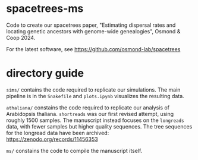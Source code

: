 # spacetrees-ms
Code to create our spacetrees paper, "Estimating dispersal rates and locating genetic ancestors with genome-wide genealogies", Osmond & Coop 2024.

For the latest software, see https://github.com/osmond-lab/spacetrees

# directory guide

`sims/` contains the code required to replicate our simulations. The main pipeline is in the `Snakefile` and `plots.ipynb` visualizes the resulting data.

`athaliana/` constains the code required to replicate our analysis of Arabidopsis thaliana. `shortreads` was our first revised attempt, using roughly 1500 samples. The manuscript instead focuses on the `longreads` data, with fewer samples but higher quality sequences. The tree sequences for the longread data have been archived: https://zenodo.org/records/11456353

`ms/` constains the code to compile the manuscript itself.
